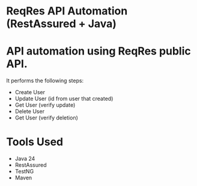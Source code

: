  # ReqRes API Automation (RestAssured + Java)

# API automation using ReqRes public API.
It performs the following steps:
- Create User
- Update User (id from user that created)
- Get User (verify update)
- Delete User
- Get User (verify deletion)

 # Tools Used
- Java 24
- RestAssured
- TestNG
- Maven

